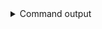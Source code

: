 
<details>
<summary>Command output</summary>

```sh

kafka-topics \
    --bootstrap-server localhost:6969 \
    --command-config teamA-sa.properties \
    --replication-factor 2 \
    --partitions 3 \
    --create --if-not-exists \
    --topic roads
Created topic roads.

```

</details>
      
